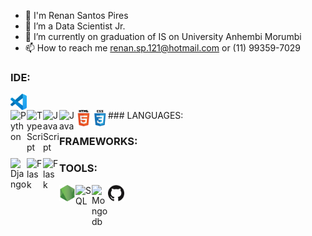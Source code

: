 - 👋 I'm Renan Santos Pires
- 👀 I’m a Data Scientist Jr.
- 🌱 I’m currently on graduation of IS on University Anhembi Morumbi
- 📫 How to reach me renan.sp.121@hotmail.com or (11) 99359-7029

### IDE: 
<img align="center" alt="Visual Studio Code" width="26px" src="https://raw.githubusercontent.com/github/explore/80688e429a7d4ef2fca1e82350fe8e3517d3494d/topics/visual-studio-code/visual-studio-code.png"/>
<br>
### LANGUAGES:
<img align="left" alt="Python" width="26px" src="https://img.icons8.com/color/48/000000/python.png"/><img align="left" alt="TypeScript" width="26px" src="https://img.icons8.com/color/48/000000/typescript.png"/><img align="left" alt="JavaScript" width="26px" src="https://img.icons8.com/color/48/000000/javascript.png"/><img align="left" alt="Java" width="26px" src="https://img.icons8.com/color/48/000000/java.png" /><img align="left" alt="HTML5" width="26px" src="https://raw.githubusercontent.com/github/explore/80688e429a7d4ef2fca1e82350fe8e3517d3494d/topics/html/html.png" />
<img align="left" alt="CSS3" width="26px" src="https://raw.githubusercontent.com/github/explore/80688e429a7d4ef2fca1e82350fe8e3517d3494d/topics/css/css.png" />

### FRAMEWORKS:
<img align="left" alt="Django" width="26px" src="https://img.icons8.com/color/48/000000/django.png"/><img align="left" alt="Flask" width="26px" src="https://img.icons8.com/color/48/000000/flask.png"/><img align="left" alt="Flask" width="26px" src="[https://img.icons8.com/color/48/000000/flask.png](https://www.google.com/url?sa=i&url=https%3A%2F%2Fworldvectorlogo.com%2Flogo%2Ffastapi-1&psig=AOvVaw2g0we_FEAN7v7oa8QD9hz2&ust=1669827543285000&source=images&cd=vfe&ved=0CA8QjRxqFwoTCLinzsHu0_sCFQAAAAAdAAAAABAE)"/>

### TOOLS:
<img align="left" alt="Node.js" width="26px" src="https://raw.githubusercontent.com/github/explore/80688e429a7d4ef2fca1e82350fe8e3517d3494d/topics/nodejs/nodejs.png" />
<img align="left" alt="SQL" width="26px" src="https://img.icons8.com/metro/26/000000/sql.png" />
<img align="left" alt="Mongodb" width="26px" src="https://img.icons8.com/color/48/000000/mongodb.png" /><img />
<img align="left" alt="GitHub" width="26px" src="https://raw.githubusercontent.com/github/explore/78df643247d429f6cc873026c0622819ad797942/topics/github/github.png" />
<br />
<br />
